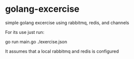 # golang-excercise
simple golang excercise using rabbitmq, redis, and channels 


For its use just run:

go run main.go ./exercise.json

It assumes that a local rabbitmq and redis is configured
